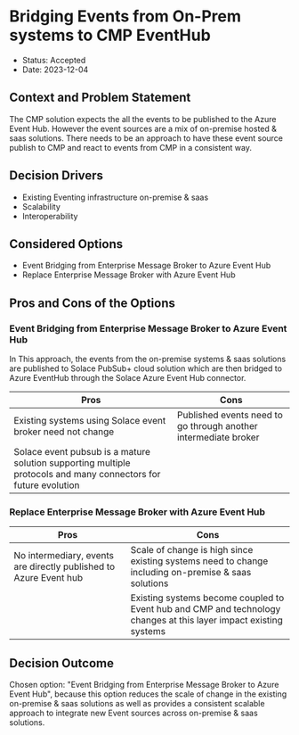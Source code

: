 # Bridging Events from On-Prem systems to CMP EventHub

* Status: Accepted
* Date: 2023-12-04 


## Context and Problem Statement

The CMP solution expects the all the events to be published to the Azure Event Hub. However the event sources are a mix of on-premise hosted & saas solutions. There needs to be an approach to have these event source publish to CMP and react to events from CMP in a consistent way.

## Decision Drivers <!-- optional -->

* Existing Eventing infrastructure on-premise & saas
* Scalability
* Interoperability

## Considered Options

* Event Bridging from Enterprise Message Broker to Azure Event Hub
* Replace Enterprise Message Broker with Azure Event Hub 


## Pros and Cons of the Options <!-- optional -->

### Event Bridging from Enterprise Message Broker to Azure Event Hub

In This approach, the events from the on-premise systems & saas solutions are published to Solace PubSub+ cloud solution which are then bridged to Azure EventHub through the Solace Azure Event Hub connector. 

| Pros | Cons |
|---|---|
| Existing systems using Solace event broker need not change | Published events need to go through another intermediate broker |
| Solace event pubsub is a mature solution supporting multiple protocols and many connectors for future evolution||

### Replace Enterprise Message Broker with Azure Event Hub

| Pros | Cons |
|---|---|
| No intermediary, events are directly published to Azure Event hub| Scale of change is high since existing systems need to change including on-premise & saas solutions |
||Existing systems become coupled to Event hub and CMP and technology changes at this layer impact existing systems|

## Decision Outcome

Chosen option: "Event Bridging from Enterprise Message Broker to Azure Event Hub", because this option reduces the scale of change in the existing on-premise & saas solutions as well as provides a consistent scalable approach to integrate new Event sources across on-premise & saas solutions.
